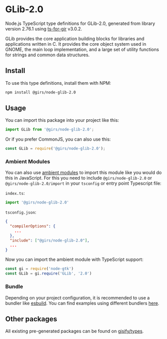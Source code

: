 
# GLib-2.0

Node.js TypeScript type definitions for GLib-2.0, generated from library version 2.76.1 using [ts-for-gir](https://github.com/gjsify/ts-for-gir) v3.0.2.

GLib provides the core application building blocks for libraries and applications written in C. It provides the core object system used in GNOME, the main loop implementation, and a large set of utility functions for strings and common data structures.

## Install

To use this type definitions, install them with NPM:
```bash
npm install @girs/node-glib-2.0
```

## Usage

You can import this package into your project like this:
```ts
import GLib from '@girs/node-glib-2.0';
```

Or if you prefer CommonJS, you can also use this:
```ts
const GLib = require('@girs/node-glib-2.0');
```

### Ambient Modules

You can also use [ambient modules](https://github.com/gjsify/ts-for-gir/tree/main/packages/cli#ambient-modules) to import this module like you would do this in JavaScript.
For this you need to include `@girs/node-glib-2.0` or `@girs/node-glib-2.0/import` in your `tsconfig` or entry point Typescript file:

`index.ts`:
```ts
import '@girs/node-glib-2.0'
```

`tsconfig.json`:
```json
{
  "compilerOptions": {
    ...
  },
  "include": ["@girs/node-glib-2.0"],
  ...
}
```

Now you can import the ambient module with TypeScript support: 

```ts
const gi = require('node-gtk')
const GLib = gi.require('GLib', '2.0')
```


### Bundle

Depending on your project configuration, it is recommended to use a bundler like [esbuild](https://esbuild.github.io/). You can find examples using different bundlers [here](https://github.com/gjsify/ts-for-gir/tree/main/examples).

## Other packages

All existing pre-generated packages can be found on [gjsify/types](https://github.com/gjsify/types).

